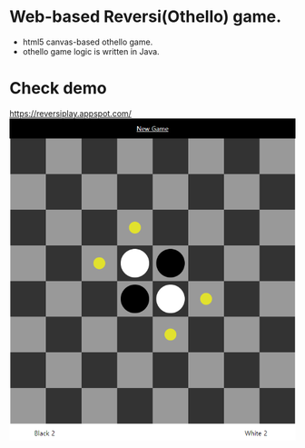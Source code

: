 # Web-based Reversi(Othello) game.
- html5 canvas-based othello game.
- othello game logic is written in Java.

# Check demo

https://reversiplay.appspot.com/
![demo image](https://github.com/magicsih/reversiplay-webapp/blob/master/screenshot.png)
